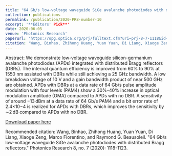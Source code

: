 ```yaml
---
title: "64 Gb/s low-voltage waveguide SiGe avalanche photodiodes with distributed Bragg reflectors"
collection: publications
permalink: /publication/2020-PR8-number-10
excerpt: '**Editors' Pick**'
date: 2020-06-05
venue: 'Photonics Research'
paperurl: 'https://opg.optica.org/prj/fulltext.cfm?uri=prj-8-7-1118&id=432418'
citation: 'Wang, Binhao, Zhihong Huang, Yuan Yuan, Di Liang, Xiaoge Zeng, Marco Fiorentino, and Raymond G. Beausoleil. "64 Gb/s low-voltage waveguide SiGe avalanche photodiodes with distributed Bragg reflectors." Photonics Research 8, no. 7 (2020): 1118-1123.'
---
```

Abstract:
We demonstrate low-voltage waveguide silicon-germanium avalanche photodiodes (APDs) integrated with distributed Bragg reflectors (DBRs). The internal quantum efficiency is improved from 60% to 90% at 1550 nm assisted with DBRs while still achieving a 25 GHz bandwidth. A low breakdown voltage of 10 V and a gain bandwidth product of near 500 GHz are obtained. APDs with DBRs at a data rate of 64 Gb/s pulse amplitude modulation with four levels (PAM4) show a 30%–40% increase in optical modulation amplitude (OMA) compared to APDs with no DBR. A sensitivity of around −13 dBm at a data rate of 64 Gb/s PAM4 and a bit error rate of 2.4×10−4 is realized for APDs with DBRs, which improves the sensitivity by ∼2 dB compared to APDs with no DBR.

[Download paper here](https://opg.optica.org/prj/fulltext.cfm?uri=prj-8-7-1118&id=432418)

Recommended citation: Wang, Binhao, Zhihong Huang, Yuan Yuan, Di Liang, Xiaoge Zeng, Marco Fiorentino, and Raymond G. Beausoleil. "64 Gb/s low-voltage waveguide SiGe avalanche photodiodes with distributed Bragg reflectors." Photonics Research 8, no. 7 (2020): 1118-1123.

